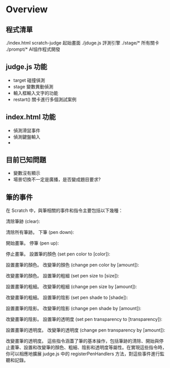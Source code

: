 Overview
===
## 程式清單
./index.html    scratch-judge 起始畫面
./jduge.js      評測引擎
./stage/*       所有關卡
./prompt/*      AI協作程式開發

## judge.js 功能
- target 碰撞偵測
- stage 變數異動偵測
- 輸入框輸入文字的功能
- restart() 關卡進行多個測試案例


## index.html 功能
- 偵測滑鼠事件
- 偵測鍵盤輸入
- 
## 目前已知問題
- 變數沒有顯示
- 場景切換不一定是廣播，是否變成題目要求?


## 筆的事件
在 Scratch 中，與筆相關的事件和指令主要包括以下幾種：

清除筆跡 (clear):

清除所有筆跡。
下筆 (pen down):

開始畫筆。
停筆 (pen up):

停止畫筆。
設置筆的顏色 (set pen color to [color]):

設置畫筆的顏色。
改變筆的顏色 (change pen color by [amount]):

改變畫筆的顏色。
設置筆的粗細 (set pen size to [size]):

設置畫筆的粗細。
改變筆的粗細 (change pen size by [amount]):

改變畫筆的粗細。
設置筆的陰影 (set pen shade to [shade]):

設置畫筆的陰影。
改變筆的陰影 (change pen shade by [amount]):

改變畫筆的陰影。
設置筆的透明度 (set pen transparency to [transparency]):

設置畫筆的透明度。
改變筆的透明度 (change pen transparency by [amount]):

改變畫筆的透明度。
這些指令涵蓋了筆的基本操作，包括筆跡的清除、開始與停止畫筆、設置和改變筆的顏色、粗細、陰影和透明度等屬性。在實現這些指令時，你可以相應地擴展 judge.js 中的 registerPenHandlers 方法，對這些事件進行監聽和記錄。